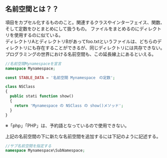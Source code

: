 
## 名前空間とは？？
項目をカプセル化するもののこと。関連するクラスやインターフェイス、関数、そして定数をひとまとめにして扱うもの。
ファイルをまとめるのにディレクトリを使用するのに似ている。  
ディレクトリAとディレクトリBがあってfoo.txtというファイルは、どちらのディレクトリにも存在することができるが、同じディレクトリには共存できない。  
プログラミングの世界における名前空間も、この延長線上にあるといえる。 

```php
//名前空間Mynamespaceを宣言
namespace Mynamespace;

const STABLE_DATA = '名前空間 Mynamespace　の定数';

class NSClass
{
  public stati function show()
  {
    return 'Mynamespace の NSClass の show()メソッド';
  }
}
```
※「php」「PHP」は、予約語となっているので使用できない。  

上記の名前空間の下に新たな名前空間を追加するには下記のように記述する。  
```php
//サブ名前空間を指定する
namespace Mynamespace\SubNamespace;
```

